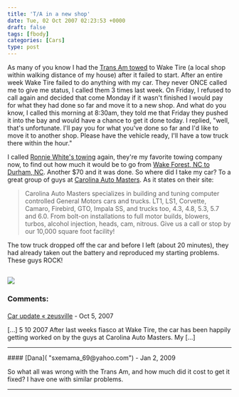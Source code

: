 ```yaml
---
title: 'T/A in a new shop'
date: Tue, 02 Oct 2007 02:23:53 +0000
draft: false
tags: [fbody]
categories: [Cars]
type: post
---
```


As many of you know I had the [Trans Am towed](http://zeusville.wordpress.com/2007/09/23/trans-am-in-the-shop-again/) to Wake Tire (a local shop within walking distance of my house) after it failed to start. After an entire week Wake Tire failed to do anything with my car. They never ONCE called me to give me status, I called them 3 times last week. On Friday, I refused to call again and decided that come Monday if it wasn't finished I would pay for what they had done so far and move it to a new shop. And what do you know, I called this morning at 8:30am, they told me that Friday they pushed it into the bay and would have a chance to get it done today. I replied, "well, that's unfortunate. I'll pay you for what you've done so far and I'd like to move it to another shop. Please have the vehicle ready, I'll have a tow truck there within the hour."

I called [Ronnie White's towing](http://ronniewhites.com/index.htm) again, they're my favorite towing company now, to find out how much it would be to go from [Wake Forest, NC to Durham, NC](http://maps.google.com/maps?f=d&hl=en&geocode=&saddr=828+S+Main+St+wake+forest,nc+&daddr=113+s.+elizabeth+st+durham,+nc&sll=37.0625,-95.677068&sspn=47.435825,63.720703&ie=UTF8&z=11&om=1). Another $70 and it was done. So where did I take my car? To a great group of guys at [Carolina Auto Masters](http://www.carolinaautomasters.com/). As it states on their site:

> Carolina Auto Masters specializes in building and tuning computer controlled General Motors cars and trucks. LT1, LS1, Corvette, Camaro, Firebird, GTO, Impala SS, and trucks too, 4.3, 4.8, 5.3, 5.7 and 6.0. From bolt-on installations to full motor builds, blowers, turbos, alcohol injection, heads, cam, nitrous. Give us a call or stop by our 10,000 square foot facility!

The tow truck dropped off the car and before I left (about 20 minutes), they had already taken out the battery and reproduced my starting problems. These guys ROCK!

[![](http://www.carolinaautomasters.com/img/header.jpg)](http://www.carolinaautomasters.com/)
---
### Comments:
####
[Car update &laquo; zeusville](http://zeusville.wordpress.com/2007/10/05/car-update-2/ "") - <time datetime="2007-10-05 12:42:27">Oct 5, 2007</time>

\[...\] 5 10 2007 After last weeks fiasco at Wake Tire, the car has been happily getting worked on by the guys at Carolina Auto Masters. My \[...\]
<hr />
####
[Dana]( "sxemama_69@yahoo.com") - <time datetime="2009-01-27 05:46:46">Jan 2, 2009</time>

So what all was wrong with the Trans Am, and how much did it cost to get it fixed? I have one with similar problems.
<hr />
